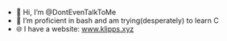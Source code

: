 - 👋 Hi, I’m @DontEvenTalkToMe
- 🌱 I’m proficient in bash and am trying(desperately) to learn C
- 🌐 I have a website: www.klipps.xyz 
